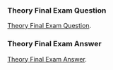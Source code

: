 ### Theory Final Exam Question
[Theory Final Exam Question](https://docs.google.com/document/d/1S-3hAVWion5947C2fy_H3jGBx6fX9my7rXFtqYGQHds/edit).

### Theory Final Exam Answer
[Theory Final Exam Answer](https://docs.google.com/document/d/1JGZjzN0dqXCvD9l5kg8cv2-d6JkafHhVF3vi9YcnOrE/edit).